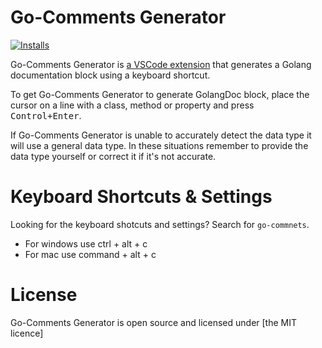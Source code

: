 # Go-Comments Generator

[![Installs](https://img.shields.io/visual-studio-marketplace/v/NgodinginIndonesia.go-comments)](https://marketplace.visualstudio.com/items?itemName=NgodinginIndonesia.go-comments)

Go-Comments Generator is [a VSCode extension](https://marketplace.visualstudio.com/items?itemName=NgodinginIndonesia.go-comments) that generates a Golang documentation block using a keyboard shortcut.

To get Go-Comments Generator to generate GolangDoc block, place the cursor on a line with a class, method or property and press <kbd>Control+Enter</kbd>.

If Go-Comments Generator is unable to accurately detect the data type it will use a general data type. In these situations remember to provide the data type yourself or correct it if it's not accurate.
<!--Go-Comments Generator can also update the GolangDoc blocks for you.-->

# Keyboard Shortcuts & Settings
Looking for the keyboard shotcuts and settings? Search for `go-commnets`.
- For windows use ctrl + alt + c
- For mac use command + alt + c

# License
Go-Comments Generator is open source and licensed under [the MIT licence]